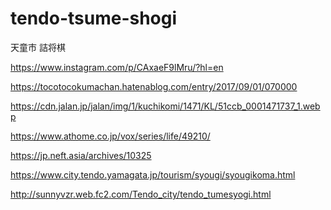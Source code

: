 # tendo-tsume-shogi
天童市 詰将棋

https://www.instagram.com/p/CAxaeF9lMru/?hl=en

https://tocotocokumachan.hatenablog.com/entry/2017/09/01/070000

https://cdn.jalan.jp/jalan/img/1/kuchikomi/1471/KL/51ccb_0001471737_1.webp

https://www.athome.co.jp/vox/series/life/49210/

https://jp.neft.asia/archives/10325

https://www.city.tendo.yamagata.jp/tourism/syougi/syougikoma.html

http://sunnyvzr.web.fc2.com/Tendo_city/tendo_tumesyogi.html

<!-- karo has 60 -->